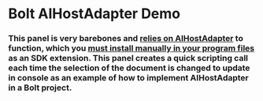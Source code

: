 # Bolt AIHostAdapter Demo

### This panel is very barebones and [relies on AIHostAdapter](https://github.com/Adobe-CEP/CEP-Resources/tree/master/CEP_11.x/AIHostAdapter) to function, which you [must install manually in your program files](https://community.adobe.com/t5/illustrator-discussions/aihostadapter-plugin-windows-install/td-p/12727345) as an SDK extension. This panel creates a quick scripting call each time the selection of the document is changed to update in console as an example of how to implement AIHostAdapter in a Bolt project.
